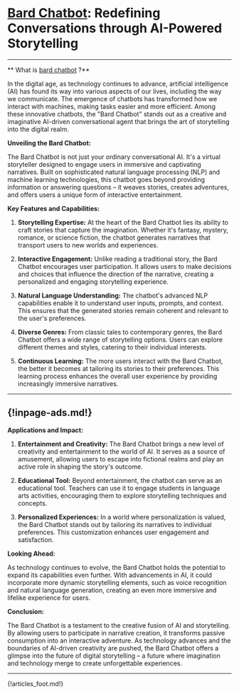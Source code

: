 # [Bard Chatbot](https://bard.google.com/?hl=en): Redefining Conversations through AI-Powered Storytelling

---

** What is [bard chatbot](https://bard.google.com/) ?**

In the digital age, as technology continues to advance, artificial intelligence (AI) has found its way into various aspects of our lives, including the way we communicate. The emergence of chatbots has transformed how we interact with machines, making tasks easier and more efficient. Among these innovative chatbots, the "Bard Chatbot" stands out as a creative and imaginative AI-driven conversational agent that brings the art of storytelling into the digital realm.

**Unveiling the Bard Chatbot:**

The Bard Chatbot is not just your ordinary conversational AI. It's a virtual storyteller designed to engage users in immersive and captivating narratives. Built on sophisticated natural language processing (NLP) and machine learning technologies, this chatbot goes beyond providing information or answering questions – it weaves stories, creates adventures, and offers users a unique form of interactive entertainment.

**Key Features and Capabilities:**

1. **Storytelling Expertise:** At the heart of the Bard Chatbot lies its ability to craft stories that capture the imagination. Whether it's fantasy, mystery, romance, or science fiction, the chatbot generates narratives that transport users to new worlds and experiences.

2. **Interactive Engagement:** Unlike reading a traditional story, the Bard Chatbot encourages user participation. It allows users to make decisions and choices that influence the direction of the narrative, creating a personalized and engaging storytelling experience.

3. **Natural Language Understanding:** The chatbot's advanced NLP capabilities enable it to understand user inputs, prompts, and context. This ensures that the generated stories remain coherent and relevant to the user's preferences.

4. **Diverse Genres:** From classic tales to contemporary genres, the Bard Chatbot offers a wide range of storytelling options. Users can explore different themes and styles, catering to their individual interests.

5. **Continuous Learning:** The more users interact with the Bard Chatbot, the better it becomes at tailoring its stories to their preferences. This learning process enhances the overall user experience by providing increasingly immersive narratives.

---
{!inpage-ads.md!}
---

**Applications and Impact:**

1. **Entertainment and Creativity:** The Bard Chatbot brings a new level of creativity and entertainment to the world of AI. It serves as a source of amusement, allowing users to escape into fictional realms and play an active role in shaping the story's outcome.

2. **Educational Tool:** Beyond entertainment, the chatbot can serve as an educational tool. Teachers can use it to engage students in language arts activities, encouraging them to explore storytelling techniques and concepts.

3. **Personalized Experiences:** In a world where personalization is valued, the Bard Chatbot stands out by tailoring its narratives to individual preferences. This customization enhances user engagement and satisfaction.

**Looking Ahead:**

As technology continues to evolve, the Bard Chatbot holds the potential to expand its capabilities even further. With advancements in AI, it could incorporate more dynamic storytelling elements, such as voice recognition and natural language generation, creating an even more immersive and lifelike experience for users.

**Conclusion:**

The Bard Chatbot is a testament to the creative fusion of AI and storytelling. By allowing users to participate in narrative creation, it transforms passive consumption into an interactive adventure. As technology advances and the boundaries of AI-driven creativity are pushed, the Bard Chatbot offers a glimpse into the future of digital storytelling – a future where imagination and technology merge to create unforgettable experiences.

---

{!articles_foot.md!}

